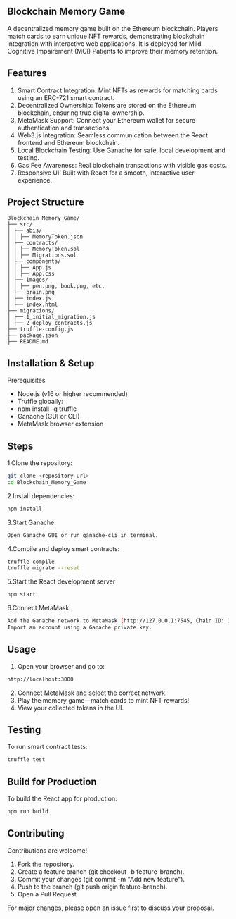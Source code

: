 ## Blockchain Memory Game

A decentralized memory game built on the Ethereum blockchain. Players match cards to earn unique NFT rewards, demonstrating blockchain integration with interactive web applications.
It is deployed for Mild Cognitive Impairement (MCI) Patients to improve their memory retention.

## Features

1. Smart Contract Integration: Mint NFTs as rewards for matching cards using an ERC-721 smart contract.
2. Decentralized Ownership: Tokens are stored on the Ethereum blockchain, ensuring true digital ownership.
3. MetaMask Support: Connect your Ethereum wallet for secure authentication and transactions.
4. Web3.js Integration: Seamless communication between the React frontend and Ethereum blockchain.
5. Local Blockchain Testing: Use Ganache for safe, local development and testing.
6. Gas Fee Awareness: Real blockchain transactions with visible gas costs.
7. Responsive UI: Built with React for a smooth, interactive user experience.

## Project Structure
```
Blockchain_Memory_Game/ 
├── src/ 
│ ├── abis/
│ │ ├── MemoryToken.json 
│ ├── contracts/ 
│ │ ├── MemoryToken.sol 
│ │ ├── Migrations.sol 
│ ├── components/ 
│ │ ├── App.js 
│ │ ├── App.css 
│ ├── images/ 
│ │ ├── pen.png, book.png, etc. 
│ ├── brain.png 
│ ├── index.js 
│ ├── index.html 
├── migrations/ 
│ ├── 1_initial_migration.js 
│ ├── 2_deploy_contracts.js 
├── truffle-config.js 
├── package.json 
├── README.md
```

## Installation & Setup
Prerequisites

- Node.js (v16 or higher recommended)
- Truffle globally:
- npm install -g truffle
- Ganache (GUI or CLI)
- MetaMask browser extension

## Steps
1.Clone the repository:
```sh
git clone <repository-url>
cd Blockchain_Memory_Game
```
2.Install dependencies:
```sh
npm install
```
3.Start Ganache:
```sh
Open Ganache GUI or run ganache-cli in terminal.
```
4.Compile and deploy smart contracts:
```sh
truffle compile
truffle migrate --reset
```
5.Start the React development server
```sh
npm start
```
6.Connect MetaMask:
```sh
Add the Ganache network to MetaMask (http://127.0.0.1:7545, Chain ID: 1337 or 5777).
Import an account using a Ganache private key.
```

## Usage
1. Open your browser and go to:
```sh
http://localhost:3000
```
2. Connect MetaMask and select the correct network.
3. Play the memory game—match cards to mint NFT rewards!
4. View your collected tokens in the UI.

## Testing
To run smart contract tests:
```sh
truffle test
```

## Build for Production
To build the React app for production:
```sh
npm run build
```

## Contributing
Contributions are welcome!

1. Fork the repository.
2. Create a feature branch (git checkout -b feature-branch).
3. Commit your changes (git commit -m "Add new feature").
4. Push to the branch (git push origin feature-branch).
5. Open a Pull Request.
   
For major changes, please open an issue first to discuss your proposal.


